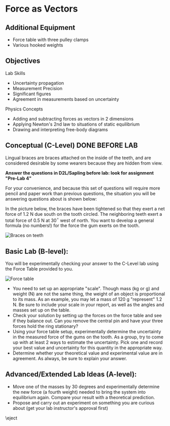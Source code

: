 # Force as Vectors


## Additional Equipment

- Force table with three pulley clamps
- Various hooked weights

## Objectives

Lab Skills

- Uncertainty propagation
- Measurement Precision
- Significant figures
- Agreement in measurements based on uncertainty

Physics Concepts

- Adding and subtracting forces as vectors in 2 dimensions
- Applying Newton's 2nd law to situations of static equilibrium
- Drawing and interpreting free-body diagrams

## Conceptual (C-Level) DONE BEFORE LAB

Lingual braces are braces attached on the inside of the teeth, and are considered desirable by some wearers because they are hidden from view. 

**Answer the questions in D2L/Sapling before lab: look for assignment "Pre-Lab 4"**

For your convenience, and because this set of questions will require more pencil and paper work than previous questions, the situation you will be answering questions about is shown below:

In the picture below, the braces have been tightened so that they exert a net force of 1.2 N due south on the tooth circled. The neighboring teeth exert a total force of 0.5 N at 30$^\circ$ west of north. You want to develop a general formula (no numbers!) for the force the gum exerts on the tooth. 

![Braces on teeth](braces.png)



## Basic Lab (B-level):

You will be experimentally checking your answer to the C-Level lab using the Force Table provided to you.

![Force table](force-table.png)

- You need to set up an appropriate "scale". Though mass (kg or g) and weight (N) are not the same thing, the weight of an object is proportional to its mass. As an example, you may let a mass of 120 g "represent" 1.2 N. Be sure to include your scale in your report, as well as the angles and masses set up on the table.
- Check your solution by setting up the forces on the force table and see if they balance out. Can you remove the central pin and have your three forces hold the ring stationary?
- Using your force table setup, experimentally determine the uncertainty in the measured force of the gums on the tooth. As a group, try to come up with at least 2 ways to estimate the uncertainty. Pick one and record your best value and uncertainty for this quantity in the appropriate way.
- Determine whether your theoretical value and experimental value are in agreement. As always, be sure to explain your answer.

## Advanced/Extended Lab Ideas (A-level):

- Move one of the masses by 30 degrees and experimentally determine the new force (a fourth weight) needed to bring the system into equilibrium again. Compare your result with a theoretical prediction.
- Propose and carry out an experiment on something you are curious about (get your lab instructor's approval first)

\eject

